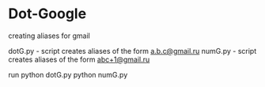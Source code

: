 # Dot-Google
creating aliases for gmail


dotG.py - script creates aliases of the form a.b.c@gmail.ru
numG.py - script creates aliases of the form abc+1@gmail.ru

run
python dotG.py
python numG.py
